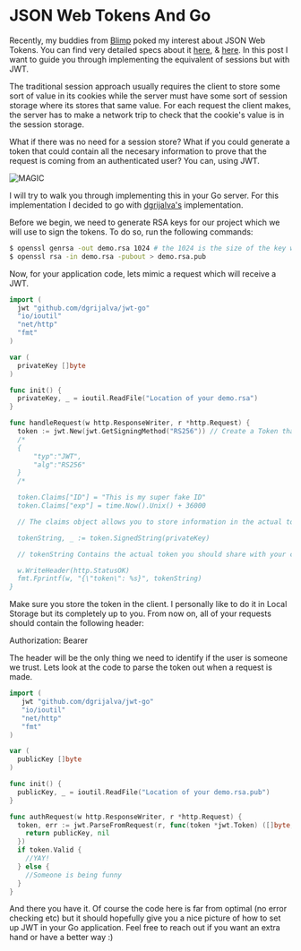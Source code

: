 # JSON Web Tokens And Go

Recently, my buddies from [Blimp](http://getblimp.com) poked my interest about JSON Web Tokens. You can find very detailed 
specs about it [here](https://developer.atlassian.com/static/connect/docs/concepts/understanding-jwt.html), & [here](http://self-issued.info/docs/draft-ietf-oauth-json-web-token.html).
In this post I want to guide you through implementing the equivalent of sessions but with JWT.

The traditional session approach usually requires the client to store some sort of value in its cookies while the server must have some sort of 
session storage where its stores that same value. For each request the client makes, the server has to make a network trip to check that the cookie's value
is in the session storage.

What if there was no need for a session store? What if you could generate a token that could contain all the necesary information to prove that the request
is coming from an authenticated user? You can, using JWT.

![MAGIC](http://img.pandawhale.com/94867-magic-gif-Shia-Imgur-MAH7.gif)

I will try to walk you through implementing this in your Go server. For this implementation I decided to go with [dgrijalva's](github.com/dgrijalva/jwt-go) implementation.

Before we begin, we need to generate RSA keys for our project which we will use to sign the tokens. To do so, run the following commands:

```bash
$ openssl genrsa -out demo.rsa 1024 # the 1024 is the size of the key we are generating
$ openssl rsa -in demo.rsa -pubout > demo.rsa.pub 
```

Now, for your application code, lets mimic a request which will receive a JWT.

```go
import (
  jwt "github.com/dgrijalva/jwt-go"
  "io/ioutil"
  "net/http"
  "fmt"
)

var (
  privateKey []byte
)

func init() {
  privateKey, _ = ioutil.ReadFile("Location of your demo.rsa")
}

func handleRequest(w http.ResponseWriter, r *http.Request) {
  token := jwt.New(jwt.GetSigningMethod("RS256")) // Create a Token that will be signed with RSA 256. 
  /*
  {
      "typ":"JWT",
      "alg":"RS256"
  }
  /*

  token.Claims["ID"] = "This is my super fake ID"
  token.Claims["exp"] = time.Now().Unix() + 36000

  // The claims object allows you to store information in the actual token.

  tokenString, _ := token.SignedString(privateKey)

  // tokenString Contains the actual token you should share with your client.

  w.WriteHeader(http.StatusOK)
  fmt.Fprintf(w, "{\"token\": %s}", tokenString)
}

```

Make sure you store the token in the client. I personally like to do it in Local Storage but its completely up to you.
From now on, all of your requests should contain the following header:

Authorization: Bearer <TOKEN HERE>

The header will be the only thing we need to identify if the user is someone we trust. Lets look at the code to parse the token out when a request is made.

```go
import (
   jwt "github.com/dgrijalva/jwt-go"
   "io/ioutil"
   "net/http"
   "fmt"
)

var (
  publicKey []byte
)

func init() {
  publicKey, _ = ioutil.ReadFile("Location of your demo.rsa.pub")
}

func authRequest(w http.ResponseWriter, r *http.Request) {
  token, err := jwt.ParseFromRequest(r, func(token *jwt.Token) ([]byte, error) {
    return publicKey, nil
  })
  if token.Valid {
    //YAY!
  } else {
    //Someone is being funny
  }
}

```

And there you have it. Of course the code here is far from optimal (no error checking etc) but it should hopefully give you
a nice picture of how to set up JWT in your Go application. Feel free to reach out if you want an extra hand or have a better way :)

